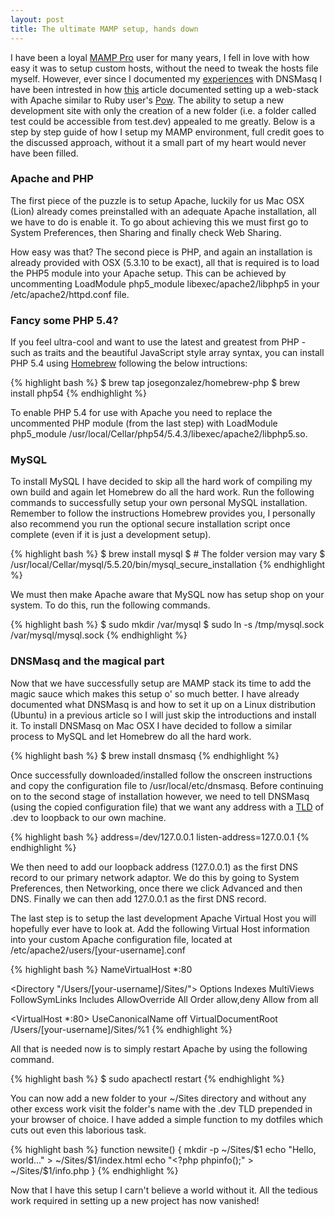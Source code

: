 ```yaml
---
layout: post
title: The ultimate MAMP setup, hands down
---
```


I have been a loyal [MAMP Pro](http://www.mamp.info/en/mamp-pro/) user for many years, I fell in love with how easy it was to setup custom hosts, without the need to tweak the hosts file myself.
However, ever since I documented my [experiences](http://eddmann.com/posts/dnsmasq-your-local-development-dns/) with DNSMasq I have been intrested in how [this](http://davidwinter.me/articles/2011/06/18/simple-local-web-development-with-apache-and-dnsmasq/) article documented setting up a web-stack with Apache similar to Ruby user's [Pow](http://pow.cx/).
The ability to setup a new development site with only the creation of a new folder (i.e. a folder called test could be accessible from test.dev) appealed to me greatly.
Below is a step by step guide of how I setup my MAMP environment, full credit goes to the discussed approach, without it a small part of my heart would never have been filled.

### Apache and PHP

The first piece of the puzzle is to setup Apache, luckily for us Mac OSX (Lion) already comes preinstalled with an adequate Apache installation, all we have to do is enable it.
To go about achieving this we must first go to System Preferences, then Sharing and finally check Web Sharing.

How easy was that? The second piece is PHP, and again an installation is already provided with OSX (5.3.10 to be exact), all that is required is to load the PHP5 module into your Apache setup.
This can be achieved by uncommenting <span class="snippet">LoadModule php5_module libexec/apache2/libphp5</span> in your <span class="snippet">/etc/apache2/httpd.conf</span> file.

### Fancy some PHP 5.4?

If you feel ultra-cool and want to use the latest and greatest from PHP - such as traits and the beautiful JavaScript style array syntax, you can install PHP 5.4 using [Homebrew](http://mxcl.github.com/homebrew/) following the below intructions:

{% highlight bash %}
$ brew tap josegonzalez/homebrew-php
$ brew install php54
{% endhighlight %}

To enable PHP 5.4 for use with Apache you need to replace the uncommented PHP module (from the last step) with <span class="snippet">LoadModule php5_module /usr/local/Cellar/php54/5.4.3/libexec/apache2/libphp5.so</span>.

### MySQL

To install MySQL I have decided to skip all the hard work of compiling my own build and again let Homebrew do all the hard work.
Run the following commands to successfully setup your own personal MySQL installation.
Remember to follow the instructions Homebrew provides you, I personally also recommend you run the optional secure installation script once complete (even if it is just a development setup).

{% highlight bash %}
$ brew install mysql
$ # The folder version may vary
$ /usr/local/Cellar/mysql/5.5.20/bin/mysql_secure_installation
{% endhighlight %}

We must then make Apache aware that MySQL now has setup shop on your system.
To do this, run the following commands.

{% highlight bash %}
$ sudo mkdir /var/mysql
$ sudo ln -s /tmp/mysql.sock /var/mysql/mysql.sock
{% endhighlight %}

### DNSMasq and the magical part

Now that we have successfully setup are MAMP stack its time to add the magic sauce which makes this setup o' so much better.
I have already documented what DNSMasq is and how to set it up on a Linux distribution (Ubuntu) in a previous article so I will just skip the introductions and install it.
To install DNSMasq on Mac OSX I have decided to follow a similar process to MySQL and let Homebrew do all the hard work.

{% highlight bash %}
$ brew install dnsmasq
{% endhighlight %}

Once successfully downloaded/installed follow the onscreen instructions and copy the configuration file to <span class="snippet">/usr/local/etc/dnsmasq</span>.
Before continuing on to the second stage of installation however, we need to tell DNSMasq (using the copied configuration file) that we want any address with a [TLD](http://en.wikipedia.org/wiki/Top-level_domain) of <span class="snippet">.dev</span> to loopback to our own machine.

{% highlight bash %}
address=/dev/127.0.0.1
listen-address=127.0.0.1
{% endhighlight %}

We then need to add our loopback address (127.0.0.1) as the first DNS record to our primary network adaptor.
We do this by going to System Preferences, then Networking, once there we click Advanced and then DNS. 
Finally we can then add 127.0.0.1 as the first DNS record.

The last step is to setup the last development Apache Virtual Host you will hopefully ever have to look at.
Add the following Virtual Host information into your custom Apache configuration file, located at <span class="snippet">/etc/apache2/users/[your-username].conf</span>

{% highlight bash %}
NameVirtualHost *:80

<Directory "/Users/[your-username]/Sites/">
  Options Indexes MultiViews FollowSymLinks Includes
  AllowOverride All
  Order allow,deny
  Allow from all
</Directory>

<VirtualHost *:80>
  UseCanonicalName off
  VirtualDocumentRoot /Users/[your-username]/Sites/%1
</VirtualHost>
{% endhighlight %}

All that is needed now is to simply restart Apache by using the following command.

{% highlight bash %}
$ sudo apachectl restart
{% endhighlight %}

You can now add a new folder to your <span class="snippet">~/Sites</span> directory and without any other excess work visit the folder's name with the <span class="snippet">.dev</span> TLD prepended in your browser of choice.
I have added a simple function to my dotfiles which cuts out even this laborious task.

{% highlight bash %}
function newsite() {
  mkdir -p ~/Sites/$1
  echo "Hello, world..." > ~/Sites/$1/index.html
  echo "<?php phpinfo();" > ~/Sites/$1/info.php
}
{% endhighlight %}

Now that I have this setup I carn't believe a world without it.
All the tedious work required in setting up a new project has now vanished!